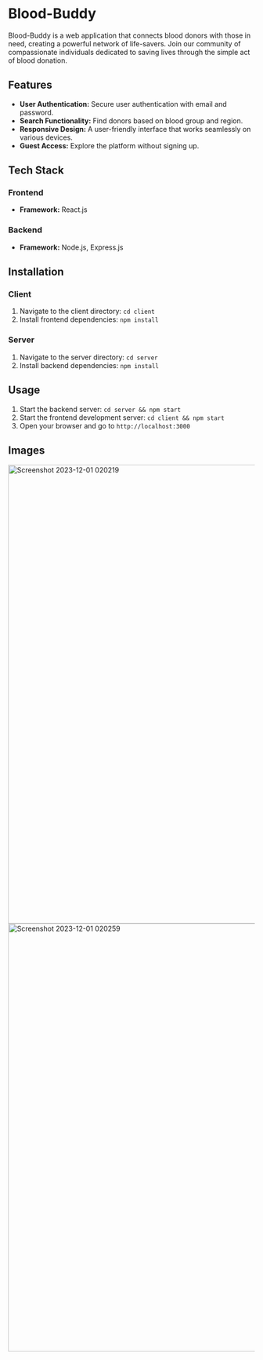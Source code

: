 # Blood-Buddy

Blood-Buddy is a web application that connects blood donors with those in need, creating a powerful network of life-savers. Join our community of compassionate individuals dedicated to saving lives through the simple act of blood donation.


## Features

- **User Authentication:** Secure user authentication with email and password.
- **Search Functionality:** Find donors based on blood group and region.
- **Responsive Design:** A user-friendly interface that works seamlessly on various devices.
- **Guest Access:** Explore the platform without signing up.

## Tech Stack

### Frontend

- **Framework:** React.js


### Backend

- **Framework:** Node.js, Express.js

## Installation

### Client

1. Navigate to the client directory: `cd client`
2. Install frontend dependencies: `npm install`

### Server

1. Navigate to the server directory: `cd server`
2. Install backend dependencies: `npm install`

## Usage

1. Start the backend server: `cd server && npm start`
2. Start the frontend development server: `cd client && npm start`
3. Open your browser and go to `http://localhost:3000`

## Images

<img width="935" alt="Screenshot 2023-12-01 020219" src="https://github.com/srisai-2614/Blood-Buddy/assets/134578239/e2a4fddd-6017-4123-8173-6a0e5e504edc">

<img width="873" alt="Screenshot 2023-12-01 020259" src="https://github.com/srisai-2614/Blood-Buddy/assets/134578239/25d659e9-e0cd-4eef-8464-56af372ee347">


